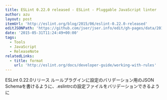 ```yaml
---
title: ESLint 0.22.0 released - ESLint - Pluggable JavaScript linter
author: azu
layout: post
itemUrl: 'http://eslint.org/blog/2015/06/eslint-0.22.0-released'
editJSONPath: 'https://github.com/jser/jser.info/edit/gh-pages/data/2015/05/index.json'
date: '2015-05-31T11:24:49+00:00'
tags:
  - Tools
  - JavaScript
  - ReleaseNote
relatedLinks:
  - title: format
    url: 'http://eslint.org/docs/developer-guide/working-with-rules'
---
```

ESLint 0.22.0リリース
ルールプラグインに設定のバリデーション用のJSON Schemaを書けるように、.eslintrcの設定ファイルをバリデーションできるように
